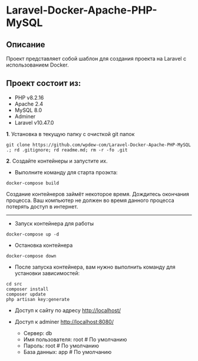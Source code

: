 # Laravel-Docker-Apache-PHP-MySQL

## Описание

Проект представляет собой шаблон для создания проекта на Laravel с использованием Docker.

## Проект состоит из:

* PHP v8.2.16
* Apache 2.4
* MySQL 8.0
* Adminer
* Laravel v10.47.0

**1**. Установка в текущую папку с очисткой git папок 
```
git clone https://github.com/wpdew-com/Laravel-Docker-Apache-PHP-MySQL .; rd .gitignore; rd readme.md; rm -r -fo .git
```

**2**. Создайте контейнеры и запустите их.

* Выполните команду для старта проэкта:

```shell script
docker-compose build
```

Создание контейнеров займёт некоторое время. Дождитесь окончания процесса. Ваш компьютер не должен во время данного процесса потерять доступ в интернет.  
<hr/>

* Запуск контейнера для работы
```shell script
docker-compose up -d
```
* Остановка контейнера
```shell script
docker-compose down
```

* После запуска контейнера, вам нужно выполнить команду для установки зависимостей:

```shell script
cd src
composer install
composer update
php artisan key:generate
```


* Доступ к сайту по адресу [http://localhost/](http://localhost/)
* Доступ к adminer [http://localhost:8080/](http://localhost:8080/) 
    
    - Сервер: db
    - Имя пользователя: root # По умолчанию
    - Пароль: root # По умолчанию
    - База данных: app # По умолчанию
